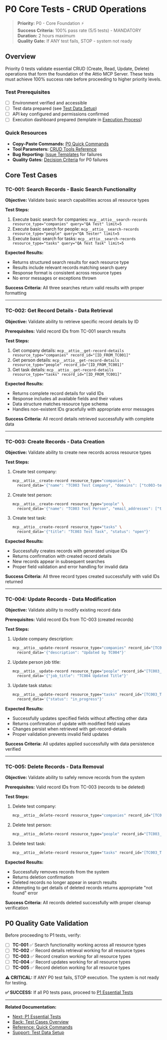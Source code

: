 # P0 Core Tests - CRUD Operations

> **Priority:** P0 - Core Foundation ⚡  
> **Success Criteria:** 100% pass rate (5/5 tests) - MANDATORY  
> **Duration:** 2 hours maximum  
> **Quality Gate:** If ANY test fails, STOP - system not ready

## Overview

Priority 0 tests validate essential CRUD (Create, Read, Update, Delete) operations that form the foundation of the Attio MCP Server. These tests must achieve 100% success rate before proceeding to higher priority levels.

### Test Prerequisites

- [ ] Environment verified and accessible
- [ ] Test data prepared (see [Test Data Setup](../07-reference/test-data-setup.md))
- [ ] API key configured and permissions confirmed
- [ ] Execution dashboard prepared (template in [Execution Process](../03-execution.md))

### Quick Resources
- **Copy-Paste Commands:** [P0 Quick Commands](../07-reference/quick-commands.md#p0-core-test-commands)
- **Tool Parameters:** [CRUD Tools Reference](../07-reference/tool-reference.md)
- **Bug Reporting:** [Issue Templates](../06-bug-reporting.md) for failures
- **Quality Gates:** [Decision Criteria](../05-quality-gates.md) for P0 failures

## Core Test Cases

### TC-001: Search Records - Basic Search Functionality

**Objective:** Validate basic search capabilities across all resource types

**Test Steps:**
1. Execute basic search for companies: `mcp__attio__search-records resource_type="companies" query="QA Test" limit=5`
2. Execute basic search for people: `mcp__attio__search-records resource_type="people" query="QA Tester" limit=5`
3. Execute basic search for tasks: `mcp__attio__search-records resource_type="tasks" query="QA Test Task" limit=5`

**Expected Results:**
- Returns structured search results for each resource type
- Results include relevant records matching search query
- Response format is consistent across resource types
- No error messages or exceptions thrown

**Success Criteria:** All three searches return valid results with proper formatting

---

### TC-002: Get Record Details - Data Retrieval

**Objective:** Validate ability to retrieve specific record details by ID

**Prerequisites:** Valid record IDs from TC-001 search results

**Test Steps:**
1. Get company details: `mcp__attio__get-record-details resource_type="companies" record_id="[ID_FROM_TC001]"`
2. Get person details: `mcp__attio__get-record-details resource_type="people" record_id="[ID_FROM_TC001]"`
3. Get task details: `mcp__attio__get-record-details resource_type="tasks" record_id="[ID_FROM_TC001]"`

**Expected Results:**
- Returns complete record details for valid IDs
- Response includes all available fields and their values
- Data structure matches resource type schema
- Handles non-existent IDs gracefully with appropriate error messages

**Success Criteria:** All record details retrieved successfully with complete data

---

### TC-003: Create Records - Data Creation

**Objective:** Validate ability to create new records across resource types

**Test Steps:**
1. Create test company:
   ```bash
   mcp__attio__create-record resource_type="companies" \
     record_data='{"name": "TC003 Test Company", "domains": ["tc003-test.com"]}'
   ```

2. Create test person:
   ```bash
   mcp__attio__create-record resource_type="people" \
     record_data='{"name": "TC003 Test Person", "email_addresses": ["tc003@test.com"]}'
   ```

3. Create test task:
   ```bash
   mcp__attio__create-record resource_type="tasks" \
     record_data='{"title": "TC003 Test Task", "status": "open"}'
   ```

**Expected Results:**
- Successfully creates records with generated unique IDs
- Returns confirmation with created record details
- New records appear in subsequent searches
- Proper field validation and error handling for invalid data

**Success Criteria:** All three record types created successfully with valid IDs returned

---

### TC-004: Update Records - Data Modification

**Objective:** Validate ability to modify existing record data

**Prerequisites:** Valid record IDs from TC-003 (created records)

**Test Steps:**
1. Update company description:
   ```bash
   mcp__attio__update-record resource_type="companies" record_id="[TC003_COMPANY_ID]" \
     record_data='{"description": "Updated by TC004"}'
   ```

2. Update person job title:
   ```bash
   mcp__attio__update-record resource_type="people" record_id="[TC003_PERSON_ID]" \
     record_data='{"job_title": "TC004 Updated Title"}'
   ```

3. Update task status:
   ```bash
   mcp__attio__update-record resource_type="tasks" record_id="[TC003_TASK_ID]" \
     record_data='{"status": "in_progress"}'
   ```

**Expected Results:**
- Successfully updates specified fields without affecting other data
- Returns confirmation of update with modified field values
- Changes persist when retrieved with get-record-details
- Proper validation prevents invalid field updates

**Success Criteria:** All updates applied successfully with data persistence verified

---

### TC-005: Delete Records - Data Removal

**Objective:** Validate ability to safely remove records from the system

**Prerequisites:** Valid record IDs from TC-003 (records to be deleted)

**Test Steps:**
1. Delete test company:
   ```bash
   mcp__attio__delete-record resource_type="companies" record_id="[TC003_COMPANY_ID]"
   ```

2. Delete test person:
   ```bash
   mcp__attio__delete-record resource_type="people" record_id="[TC003_PERSON_ID]"
   ```

3. Delete test task:
   ```bash
   mcp__attio__delete-record resource_type="tasks" record_id="[TC003_TASK_ID]"
   ```

**Expected Results:**
- Successfully removes records from the system
- Returns deletion confirmation
- Deleted records no longer appear in search results
- Attempting to get details of deleted records returns appropriate "not found" error

**Success Criteria:** All records deleted successfully with proper cleanup verification

## P0 Quality Gate Validation

Before proceeding to P1 tests, verify:

- [ ] **TC-001** ✅ Search functionality working across all resource types
- [ ] **TC-002** ✅ Record details retrieval working for all resource types  
- [ ] **TC-003** ✅ Record creation working for all resource types
- [ ] **TC-004** ✅ Record updates working for all resource types
- [ ] **TC-005** ✅ Record deletion working for all resource types

**⚠️ CRITICAL:** If ANY P0 test fails, STOP execution. The system is not ready for testing.

**✅ SUCCESS:** If all P0 tests pass, proceed to [P1 Essential Tests](./p1-essential-tests.md)

---

**Related Documentation:**
- [Next: P1 Essential Tests](./p1-essential-tests.md)
- [Back: Test Cases Overview](./index.md)
- [Reference: Quick Commands](../07-reference/quick-commands.md)
- [Support: Test Data Setup](../07-reference/test-data-setup.md)